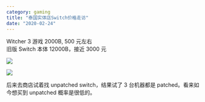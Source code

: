 ```yaml
---
category: gaming
title: "泰国实体店Switch价格走访"
date: "2020-02-24"
---
```


Witcher 3 游戏 2000B, 500 元左右  
旧版 Switch 本体 12000B，接近 3000 元

![](https://goooooouwa.eu.org:8143/static/images/img_20200224_135256.jpg)

![](https://goooooouwa.eu.org:8143/static/images/img_20200224_135221.jpg)

后来去商店试着找 unpatched switch，结果试了 3 台机器都是 patched。看来如今想买到 unpatched 概率是很低的。
